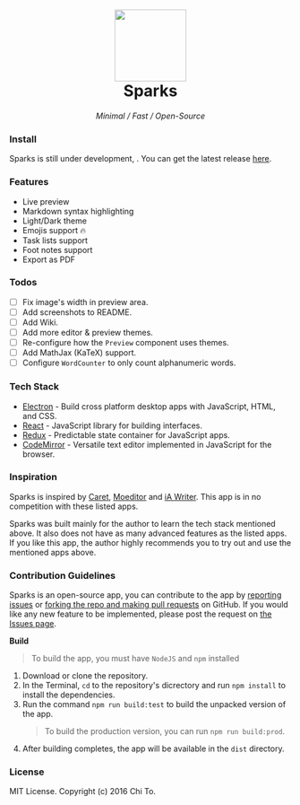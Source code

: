 <h1 align="center">
	<img src="./build/256x256.png" width="128">
	<br>
	Sparks
</h1>
<p align="center" style="font-style: italic;">Minimal / Fast / Open-Source</p>

### Install

Sparks is still under development, . You can get the latest release [here](https://github.com/sjliang/sparks).

### Features

- Live preview
- Markdown syntax highlighting
- Light/Dark theme
- Emojis support :fire:
- Task lists support
- Foot notes support
- Export as PDF

### Todos

- [ ] Fix image's width in preview area.
- [ ] Add screenshots to README.
- [ ] Add Wiki.
- [ ] Add more editor & preview themes.
- [ ] Re-configure how the `Preview` component uses themes.
- [ ] Add MathJax (KaTeX) support.
- [ ] Configure `WordCounter` to only count alphanumeric words.

### Tech Stack

- [Electron](http://electron.atom.io/) - Build cross platform desktop apps with JavaScript, HTML, and CSS.
- [React](https://facebook.github.io/react/) - JavaScript library for building interfaces.
- [Redux](http://redux.js.org/) - Predictable state container for JavaScript apps.
- [CodeMirror](https://codemirror.net/) - Versatile text editor implemented in JavaScript for the browser.

### Inspiration

Sparks is inspired by [Caret](https://caret.io/), [Moeditor](http://moeditor.org/) and [iA Writer](https://ia.net/writer). This app is in no competition with these listed apps.

Sparks was built mainly for the author to learn the tech stack mentioned above. It also does not have as many advanced features as the listed apps. If you like this app, the author highly recommends you to try out and use the mentioned apps above.

### Contribution Guidelines

Sparks is an open-source app, you can contribute to the app by [reporting issues](https://github.com/sjliang/sparks/issues) or [forking the repo and making pull requests](https://github.com/sjliang/sparks/pulls) on GitHub. If you would like any new feature to be implemented, please post the request on [the Issues page](https://github.com/sjliang/sparks/issues).

**Build**

> To build the app, you must have `NodeJS` and `npm` installed

1. Download or clone the repository.
2. In the Terminal, `cd` to the repository's dicrectory and run `npm install` to install the dependencies.
3. Run the command `npm run build:test` to build the unpacked version of the app.
	> To build the production version, you can run `npm run build:prod`.
4. After building completes, the app will be available in the `dist` directory.

### License

MIT License. Copyright (c) 2016 Chi To.



